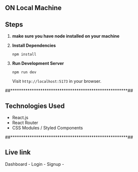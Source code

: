 ## ON Local Machine 
## Steps

1. **make sure you have node installed on your machine**

2. **Install Dependencies**
   ```
   npm install
   ```

3. **Run Development Server**
   ```
   npm run dev
   ```
   Visit `http://localhost:5173` in your browser.

##*******************************************************##

## Technologies Used

- React.js
- React Router
- CSS Modules / Styled Components

##*******************************************************##

## Live link
Dashboard - 
Login - 
Signup - 
